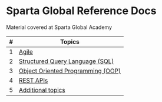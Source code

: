 # Sparta Global Reference Docs
Material covered at Sparta Global Academy



|  #   | Topics                                                       |
| :--: | ------------------------------------------------------------ |
|  1   | [Agile](/Topics/Agile.md)                                    |
|  2   | [Structured Query Language (SQL)](/Topics/SQL.md) |
|  3   | [Object Oriented Programming (OOP)](/Topics/OOP.md) |
|  4   | [REST APIs](/Topics/REST-APIs.md)               |
|  5   | [Additional topics](/Topics/Additional-Topics.md) |

